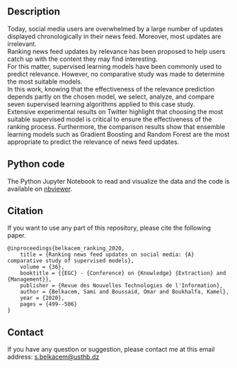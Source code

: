 ## Description
Today, social media users are overwhelmed by a large number of updates displayed chronologically in their news feed. Moreover, most updates are irrelevant. <br />
Ranking news feed updates by relevance has been proposed to help users catch up with the content they may find interesting. <br/>
For this matter, supervised learning models have been commonly used to predict relevance.  However, no comparative study was made to determine the most suitable models. <br />
In this work, knowing that the effectiveness of the relevance prediction depends partly on the chosen model, 
we select, analyze, and compare seven supervised learning algorithms applied to this case study. <br />
Extensive experimental results on Twitter highlight that choosing the most suitable supervised model is critical to ensure the effectiveness of the ranking process. Furthermore, the comparison results show that ensemble learning models such as Gradient Boosting and Random Forest are the most appropriate to predict the relevance of news feed updates.

## Python code
The Python Jupyter Notebook to read and visualize the data and the code is available on [nbviewer](https://nbviewer.org/github/SamBelkacem/Ranking-news-feed-updates/blob/main/Comparison%20of%20supervised%20models.ipynb).

## Citation
If you want to use any part of this repository, please cite the following paper.

```
@inproceedings{belkacem_ranking_2020,
	title = {Ranking news feed updates on social media: {A} comparative study of supervised models},
	volume = {36},
	booktitle = {{EGC} - {Conference} on {Knowledge} {Extraction} and {Management}},
	publisher = {Revue des Nouvelles Technologies de l'Information},
	author = {Belkacem, Sami and Boussaid, Omar and Boukhalfa, Kamel},
	year = {2020},
	pages = {499--506}
}
```

## Contact
If you have any question or suggestion, please contact me at this email address: s.belkacem@usthb.dz
